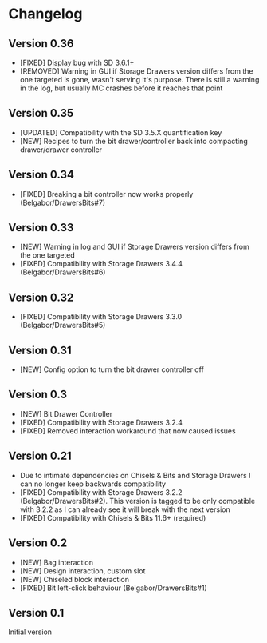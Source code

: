 # Changelog

## Version 0.36
* [FIXED] Display bug with SD 3.6.1+
* [REMOVED] Warning in GUI if Storage Drawers version differs from the one targeted is gone, wasn't serving it's purpose. There is still a warning in the log, but usually MC crashes before it reaches that point

## Version 0.35
* [UPDATED] Compatibility with the SD 3.5.X quantification key
* [NEW] Recipes to turn the bit drawer/controller back into compacting drawer/drawer controller 

## Version 0.34
* [FIXED] Breaking a bit controller now works properly (Belgabor/DrawersBits#7)

## Version 0.33
* [NEW] Warning in log and GUI if Storage Drawers version differs from the one targeted
* [FIXED] Compatibility with Storage Drawers 3.4.4 (Belgabor/DrawersBits#6)

## Version 0.32
* [FIXED] Compatibility with Storage Drawers 3.3.0 (Belgabor/DrawersBits#5)

## Version 0.31
* [NEW] Config option to turn the bit drawer controller off

## Version 0.3
* [NEW] Bit Drawer Controller
* [FIXED] Compatibility with Storage Drawers 3.2.4
* [FIXED] Removed interaction workaround that now caused issues

## Version 0.21
* Due to intimate dependencies on Chisels & Bits and Storage Drawers I can no longer keep backwards compatibility 
* [FIXED] Compatibility with Storage Drawers 3.2.2 (Belgabor/DrawersBits#2). This version is tagged to be only compatible with 3.2.2 as I can already see it will break with the next version
* [FIXED] Compatibility with Chisels & Bits 11.6+ (required)

## Version 0.2
* [NEW] Bag interaction
* [NEW] Design interaction, custom slot
* [NEW] Chiseled block interaction
* [FIXED] Bit left-click behaviour (Belgabor/DrawersBits#1)

## Version 0.1
Initial version
